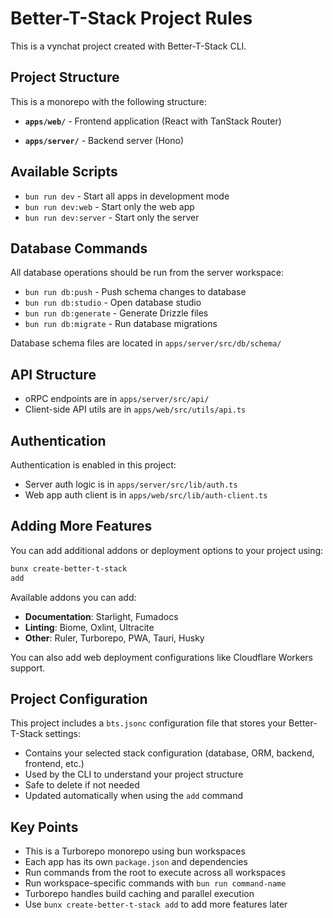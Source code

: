 # Better-T-Stack Project Rules

This is a vynchat project created with Better-T-Stack CLI.

## Project Structure

This is a monorepo with the following structure:

- **`apps/web/`** - Frontend application (React with TanStack Router)

- **`apps/server/`** - Backend server (Hono)


## Available Scripts

- `bun run dev` - Start all apps in development mode
- `bun run dev:web` - Start only the web app
- `bun run dev:server` - Start only the server

## Database Commands

All database operations should be run from the server workspace:

- `bun run db:push` - Push schema changes to database
- `bun run db:studio` - Open database studio
- `bun run db:generate` - Generate Drizzle files
- `bun run db:migrate` - Run database migrations

Database schema files are located in `apps/server/src/db/schema/`

## API Structure

- oRPC endpoints are in `apps/server/src/api/`
- Client-side API utils are in `apps/web/src/utils/api.ts`

## Authentication

Authentication is enabled in this project:
- Server auth logic is in `apps/server/src/lib/auth.ts`
- Web app auth client is in `apps/web/src/lib/auth-client.ts`

## Adding More Features

You can add additional addons or deployment options to your project using:

```bash
bunx create-better-t-stack
add
```

Available addons you can add:
- **Documentation**: Starlight, Fumadocs
- **Linting**: Biome, Oxlint, Ultracite
- **Other**: Ruler, Turborepo, PWA, Tauri, Husky

You can also add web deployment configurations like Cloudflare Workers support.

## Project Configuration

This project includes a `bts.jsonc` configuration file that stores your Better-T-Stack settings:

- Contains your selected stack configuration (database, ORM, backend, frontend, etc.)
- Used by the CLI to understand your project structure
- Safe to delete if not needed
- Updated automatically when using the `add` command

## Key Points

- This is a Turborepo monorepo using bun workspaces
- Each app has its own `package.json` and dependencies
- Run commands from the root to execute across all workspaces
- Run workspace-specific commands with `bun run command-name`
- Turborepo handles build caching and parallel execution
- Use `bunx
create-better-t-stack add` to add more features later

